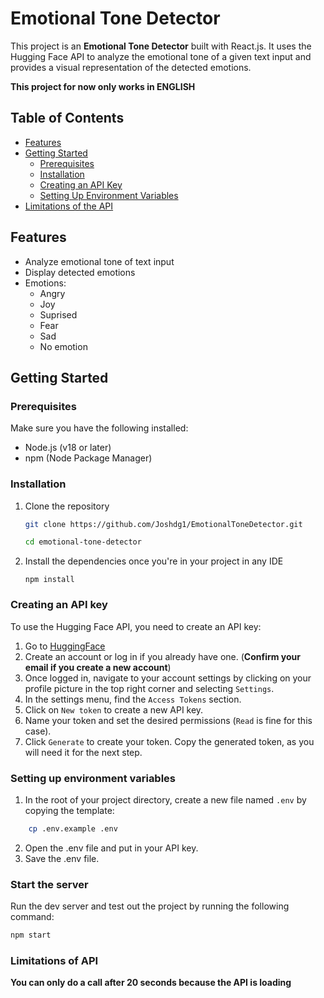 # Emotional Tone Detector

This project is an **Emotional Tone Detector** built with React.js. It uses the Hugging Face API to analyze the emotional tone of a given text input and provides a visual representation of the detected emotions.

**This project for now only works in ENGLISH**


## Table of Contents

- [Features](#features)
- [Getting Started](#getting-started)
  - [Prerequisites](#prerequisites)
  - [Installation](#installation)
  - [Creating an API Key](#creating-an-api-key)
  - [Setting Up Environment Variables](#setting-up-environment-variables)
- [Limitations of the API](#limitations-of-api)

## Features

- Analyze emotional tone of text input
- Display detected emotions
- Emotions:
    - Angry
    - Joy
    - Suprised
    - Fear
    - Sad
    - No emotion

## Getting Started

### Prerequisites

Make sure you have the following installed:
- Node.js (v18 or later)
- npm (Node Package Manager)

### Installation

1. Clone the repository
    ```bash
    git clone https://github.com/Joshdg1/EmotionalToneDetector.git

    cd emotional-tone-detector
    ```

2. Install the dependencies once you're in your project in any IDE

    ```
    npm install
    ```

### Creating an API key

To use the Hugging Face API, you need to create an API key:

1. Go to [HuggingFace](https://huggingface.co/)
2. Create an account or log in if you already have one. (**Confirm your email if you create a new account**)
3. Once logged in, navigate to your account settings by clicking on your profile picture in the top right corner and selecting `Settings`.
4. In the settings menu, find the `Access Tokens` section.
5. Click on `New token` to create a new API key.
6. Name your token and set the desired permissions (`Read` is fine for this case).
7. Click `Generate` to create your token. Copy the generated token, as you will need it for the next step.

### Setting up environment variables

1. In the root of your project directory, create a new file named `.env` by copying the template:
```bash
    cp .env.example .env
```

2. Open the .env file and put in your API key.
3. Save the .env file.

### Start the server

Run the dev server and test out the project by running the following command:
```bash
npm start
```

### Limitations of API

**You can only do a call after 20 seconds because the API is loading**